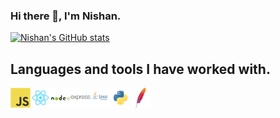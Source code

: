 ### Hi there 👋, I'm Nishan.

[![Nishan's GitHub stats](https://github-readme-stats.vercel.app/api?username=nishan-soni)](https://github.com/anuraghazra/github-readme-stats)

## Languages and tools I have worked with.

<img height="32" align = 'left' width="32" src="https://raw.githubusercontent.com/devicons/devicon/master/icons/javascript/javascript-original.svg"/>
<img height="32" align = 'left' width="32" src="https://raw.githubusercontent.com/github/explore/80688e429a7d4ef2fca1e82350fe8e3517d3494d/topics/react/react.png" />
<img height="32" align = 'left' width="32" src="https://github.com/devicons/devicon/blob/master/icons/nodejs/nodejs-original-wordmark.svg" />
<img height="32" align = 'left' width="32" src="https://raw.githubusercontent.com/devicons/devicon/master/icons/express/express-original-wordmark.svg" />
<img height="32" align = 'left' width="32" src="https://raw.githubusercontent.com/github/explore/80688e429a7d4ef2fca1e82350fe8e3517d3494d/topics/java/java.png" />
<img height="32" align = 'left' width="32" src="https://raw.githubusercontent.com/github/explore/80688e429a7d4ef2fca1e82350fe8e3517d3494d/topics/python/python.png" />
<img height="32" align = 'left' width="32" src="https://raw.githubusercontent.com/github/explore/80688e429a7d4ef2fca1e82350fe8e3517d3494d/topics/maven/maven.png" />



<!--
**nishan-soni/nishan-soni** is a ✨ _special_ ✨ repository because its `README.md` (this file) appears on your GitHub profile.

Here are some ideas to get you started:
![](https://visitor-badge.laobi.icu/badge?page_id=nishan-soni.nishan-soni)
- 🔭 I’m currently working on ...
- 🌱 I’m currently learning ...
- 👯 I’m looking to collaborate on ...
- 🤔 I’m looking for help with ...
- 💬 Ask me about ...
- 📫 How to reach me: ...
- 😄 Pronouns: ...
- ⚡ Fun fact: ...
-->
